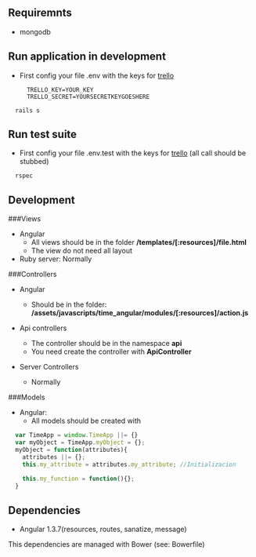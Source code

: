 ## Requiremnts
  * mongodb

## Run application in development
  * First config your file .env with the keys for [trello](https://trello.com/docs/gettingstarted/authorize.html)
    ```
      TRELLO_KEY=YOUR_KEY
      TRELLO_SECRET=YOURSECRETKEYGOESHERE
    ```

  ```
    rails s
  ```
## Run test suite
  * First config your file .env.test with the keys for [trello](https://trello.com/docs/gettingstarted/authorize.html) (all call should be stubbed)

  ```shell
    rspec
  ```
## Development

###Views
  * Angular
    * All views should be in the folder **/templates/\[:resources]/file.html**
    * The view do not need all layout
  * Ruby server: Normally
  
###Controllers
  * Angular
    * Should be in the folder: **/assets/javascripts/time_angular/modules/\[:resources\]/action.js**

  * Api controllers
    * The controller should be in the namespace **api**
    * You need create the controller with **ApiController**
  * Server Controllers
    * Normally

###Models
  * Angular: 
    * All models should be created with 
```javascript
  var TimeApp = window.TimeApp ||= {}
  var myObject = TimeApp.myObject = {};
  myObject = function(attributes){
    attributes ||= {};
    this.my_attribute = attributes.my_attribute; //Initializacion

    this.my_function = function(){};
  }
```

## Dependencies

   * Angular 1.3.7(resources, routes, sanatize, message)

   This dependencies are managed with Bower (see: Bowerfile)
